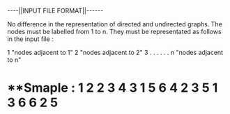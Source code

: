 ----||INPUT FILE FORMAT||------

No difference in the representation of directed and undirected graphs. The nodes must be labelled from 1 to n. They must be representated as follows in the input file :

1 "nodes adjacent to 1"
2 "nodes adjacent to 2"
3       .
.       .
.       .
.
n "nodes adjacent to n"

**Smaple :
1 2
2 3 4
3 1 5 6
4 2 3
5 1 3 6
6 2 5
==================================================================================